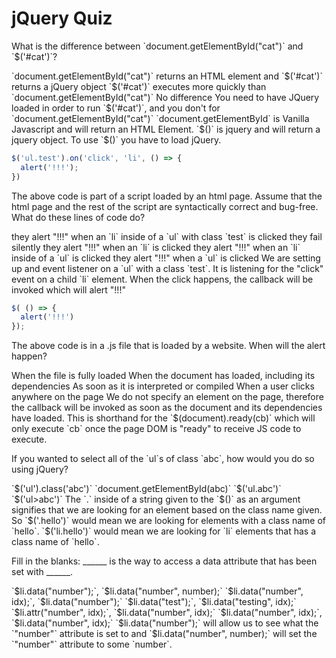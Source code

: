 # jQuery Quiz


<quiz>
  <question multiple>
    <p>What is the difference between `document.getElementById("cat")` and `$('#cat')`?</p>
    <answer correct>`document.getElementById("cat")` returns an HTML element and `$('#cat')` returns a jQuery object</answer>
    <answer>`$('#cat')` executes more quickly than `document.getElementById("cat")`</answer>
    <answer>No difference</answer>
    <answer correct>You need to have JQuery loaded in order to run `$('#cat')`, and you don't for `document.getElementById("cat")`</answer>
    <explanation>`document.getElementById` is Vanilla Javascript and will return an HTML Element.  `$()` is jquery and will return a jquery object. To use `$()` you have to load jQuery.</explanation>
  </question>
</quiz>



```javascript
$('ul.test').on('click', 'li', () => {
  alert('!!!');
})
```

<quiz>
  <question>
    <p>The above code is part of a script loaded by an html page. Assume that the html page and the rest of the script are syntactically correct and bug-free. What do these lines of code do?</p>
    <answer correct>they alert "!!!" when an `li` inside of a `ul` with class `test` is clicked</answer>
    <answer>they fail silently</answer>
    <answer>they alert "!!!" when an `li` is clicked</answer>
    <answer>they alert "!!!" when an `li` inside of a `ul` is clicked</answer>
    <answer>they alert "!!!" when a `ul` is clicked</answer>
    <explanation>We are setting up and event listener on a `ul` with a class `test`.  It is listening for the "click" event on a child `li` element.  When the click happens, the callback will be invoked which will alert "!!!"</explanation>
  </question>
</quiz>



```javascript
$( () => {
  alert('!!!')
});
```

<quiz>
  <question>
    <p>The above code is in a .js file that is loaded by a website. When will the alert happen?</p>
    <answer>When the file is fully loaded</answer>
    <answer correct>When the document has loaded, including its dependencies </answer>
    <answer>As soon as it is interpreted or compiled</answer>
    <answer>When a user clicks anywhere on the page</answer>
    <explanation>We do not specify an element on the page, therefore the callback will be invoked as soon as the document and its dependencies have loaded. This is shorthand for the `$(document).ready(cb)` which will only execute `cb` once the page DOM is "ready" to receive JS code to execute.</explanation>
  </question>
</quiz>



<quiz>
  <question>
    <p>If you wanted to select all of the `ul`s of class `abc`, how would you do so using jQuery?</p>
    <answer>`$('ul').class('abc')`</answer>
    <answer>`document.getElementById(abc)`</answer>
    <answer correct>`$('ul.abc')`</answer>
    <answer>`$('ul>abc')`</answer>
    <explanation>The `.` inside of a string given to the `$()` as an argument signifies that we are looking for an element based on the class name given. So `$('.hello')` would mean we are looking for elements with a class name of `hello`.  `$('li.hello')` would mean we are looking for `li` elements that has a class name of `hello`.</explanation>
  </question>
</quiz>



<quiz>
  <question>
    <p>Fill in the blanks: ______ is the way to access a data attribute that has been set with ______.</p>
    <answer correct>`$li.data("number");`, `$li.data("number", number);`</answer>
    <answer>`$li.data("number", idx);`, `$li.data("number");`</answer>
    <answer>`$li.data("test");`, `$li.data("testing", idx);`</answer>
    <answer>`$li.attr("number", idx);`, `$li.data("number", idx);`</answer>
    <answer>`$li.data("number", idx);`, `$li.data("number", idx);`</answer>
    <explanation>`$li.data("number");` will allow us to see what the `"number"` attribute is set to and `$li.data("number", number);` will set the `"number"` attribute to some `number`.</explanation>
  </question>
</quiz>
